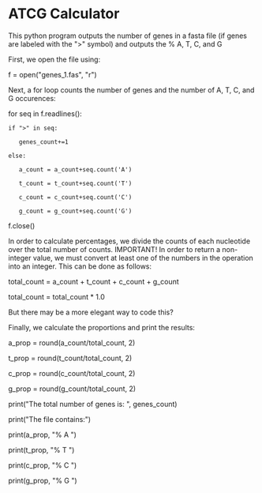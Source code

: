 # ATCG Calculator
This python program outputs the number of genes in a fasta file (if genes are labeled with the ">" symbol) and outputs the % A, T, C, and G

First, we open the file using:

f = open("genes_1.fas", "r")

Next, a for loop counts the number of genes and the number of A, T, C, and G occurences:

for seq in f.readlines():

    if ">" in seq:
    
       genes_count+=1
       
    else:
    
       a_count = a_count+seq.count('A')
       
       t_count = t_count+seq.count('T')
       
       c_count = c_count+seq.count('C')
       
       g_count = g_count+seq.count('G')
       

f.close()


In order to calculate percentages, we divide the counts of each nucleotide over the total number of counts.
IMPORTANT! In order to return a non-integer value, we must convert at least one of the numbers in the operation into an integer. This can be done as follows:

total_count = a_count + t_count + c_count + g_count

total_count = total_count * 1.0

But there may be a more elegant way to code this?

Finally, we calculate the proportions and print the results:

a_prop = round(a_count/total_count, 2)

t_prop = round(t_count/total_count, 2)

c_prop = round(c_count/total_count, 2)

g_prop = round(g_count/total_count, 2)

print("The total number of genes is: ", genes_count)   

print("The file contains:")

print(a_prop, "% A ")

print(t_prop, "% T ")

print(c_prop, "% C ")

print(g_prop, "% G ")

